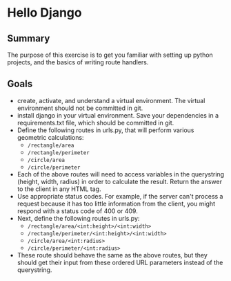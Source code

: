 # Hello Django

## Summary
The purpose of this exercise is to get you familiar with setting up python projects, and the basics of writing route handlers. 

## Goals
- create, activate, and understand a virtual environment. The virtual environment should not be committed in git.
- install django in your virtual environment. Save your dependencies in a requirements.txt file, which should be committed in git. 
- Define the following routes in urls.py, that will perform various geometric calculations:
    - `/rectangle/area`
    - `/rectangle/perimeter`
    - `/circle/area`
    - `/circle/perimeter`
- Each of the above routes will need to access variables in the querystring (height, width, radius) in order to calculate the result. Return the answer to the client in any HTML tag. 
- Use appropriate status codes. For example, if the server can't process a request because it has too little information from the client, you might respond with a status code of 400 or 409.
- Next, define the following routes in urls.py:
    - `/rectangle/area/<int:height>/<int:width>`
    - `/rectangle/perimeter/<int:height>/<int:width>`
    - `/circle/area/<int:radius>`
    - `/circle/perimeter/<int:radius>`
- These route should behave the same as the above routes, but they should get their input from these ordered URL parameters instead of the querystring. 

